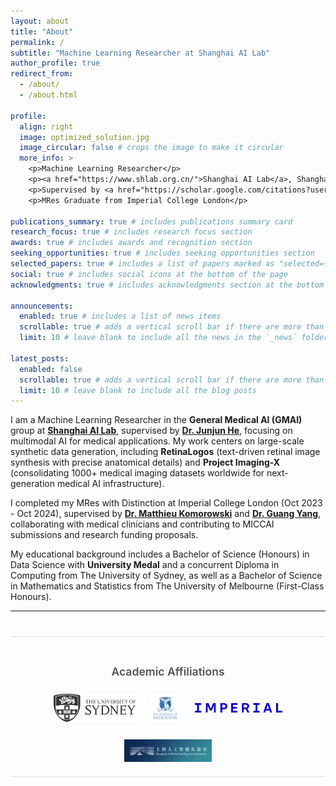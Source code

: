 ```yaml
---
layout: about
title: "About"
permalink: /
subtitle: "Machine Learning Researcher at Shanghai AI Lab"
author_profile: true
redirect_from:
  - /about/
  - /about.html

profile:
  align: right
  image: optimized_solution.jpg
  image_circular: false # crops the image to make it circular
  more_info: >
    <p>Machine Learning Researcher</p>
    <p><a href="https://www.shlab.org.cn/">Shanghai AI Lab</a>, Shanghai, China</p>
    <p>Supervised by <a href="https://scholar.google.com/citations?user=Z4LgebkAAAAJ&hl=zh-CN">Dr. Junjun He</a></p>
    <p>MRes Graduate from Imperial College London</p>

publications_summary: true # includes publications summary card
research_focus: true # includes research focus section
awards: true # includes awards and recognition section
seeking_opportunities: true # includes seeking opportunities section
selected_papers: true # includes a list of papers marked as "selected={true}"
social: true # includes social icons at the bottom of the page
acknowledgments: true # includes acknowledgments section at the bottom of the page

announcements:
  enabled: true # includes a list of news items
  scrollable: true # adds a vertical scroll bar if there are more than 3 news items
  limit: 10 # leave blank to include all the news in the `_news` folder

latest_posts:
  enabled: false
  scrollable: true # adds a vertical scroll bar if there are more than 3 new posts items
  limit: 10 # leave blank to include all the blog posts
---
```


I am a Machine Learning Researcher in the **General Medical AI (GMAI)** group at [**Shanghai AI Lab**](https://www.shlab.org.cn/), supervised by [**Dr. Junjun He**](https://scholar.google.com/citations?user=Z4LgebkAAAAJ&hl=zh-CN), focusing on multimodal AI for medical applications. My work centers on large-scale synthetic data generation, including **RetinaLogos** (text-driven retinal image synthesis with precise anatomical details) and **Project Imaging-X** (consolidating 1000+ medical imaging datasets worldwide for next-generation medical AI infrastructure).

I completed my MRes with Distinction at Imperial College London (Oct 2023 - Oct 2024), supervised by [**Dr. Matthieu Komorowski**](https://scholar.google.com/citations?user=xpAYtroAAAAJ&hl=en) and [**Dr. Guang Yang**](https://scholar.google.com/citations?user=ZfzEFpsAAAAJ&hl=en), collaborating with medical clinicians and contributing to MICCAI submissions and research funding proposals.

My educational background includes a Bachelor of Science (Honours) in Data Science with **University Medal** and a concurrent Diploma in Computing from The University of Sydney, as well as a Bachelor of Science in Mathematics and Statistics from The University of Melbourne (First-Class Honours).

---

<div class="education-affiliations" style="text-align: center; margin: 40px auto; padding: 20px 0; border-top: 1px solid #e0e0e0; border-bottom: 1px solid #e0e0e0; max-width: 800px;">
  <h3 style="font-size: 1.1rem; font-weight: 600; margin-bottom: 25px; color: #555;">Academic Affiliations</h3>
  <div style="display: flex; justify-content: center; align-items: center; gap: 25px; flex-wrap: wrap; max-width: 100%;">
    <a href="https://www.sydney.edu.au/" target="_blank" title="University of Sydney" style="transition: transform 0.2s;">
      <img src="/assets/img/usyd_logo.svg" alt="University of Sydney" style="max-height: 45px; max-width: 140px; object-fit: contain;">
    </a>
    <a href="https://www.unimelb.edu.au/" target="_blank" title="University of Melbourne" style="transition: transform 0.2s;">
      <img src="/assets/img/unimelb_logo.svg" alt="University of Melbourne" style="max-height: 45px; max-width: 140px; object-fit: contain;">
    </a>
    <a href="https://www.imperial.ac.uk/" target="_blank" title="Imperial College London" style="transition: transform 0.2s;">
      <img src="/assets/img/imperial_logo.png" alt="Imperial College London" style="max-height: 45px; max-width: 140px; object-fit: contain;">
    </a>
    <a href="https://www.shlab.org.cn/" target="_blank" title="Shanghai AI Lab" style="transition: transform 0.2s;">
      <img src="/assets/img/shanghai_ailab_logo.png" alt="Shanghai AI Lab" style="max-height: 45px; max-width: 140px; object-fit: contain;">
    </a>
  </div>
</div>

